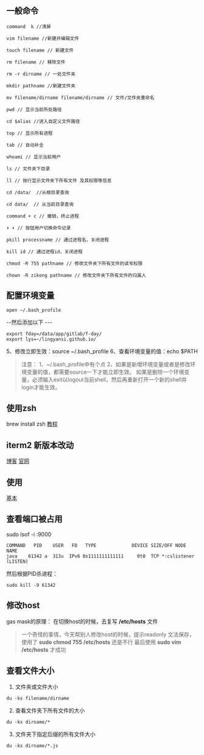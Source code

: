 ## 一般命令
```
command  k //清屏

vim filename //新建并编辑文件

touch filename // 新建文件

rm filename // 移除文件

rm -r dirname // 一处文件夹

mkdir pathname //新建文件夹

mv filename/dirname filename/dirname // 文件/文件夹重命名

pwd // 显示当前所处路径

cd $alias //进入自定义文件路径

top // 显示所有进程

tab // 自动补全

whoami // 显示当前用户

ls // 文件夹下目录

ll // 按行显示文件夹下所有文件 及其权限等信息

cd /data/  //从根目录查询

cd data/  // 从当前目录查询

command + c // 撤销，终止进程

⬆️ ⬇ // 按钮用户切换命令记录️

pkill processname // 通过进程名，关闭进程

kill id // 通过进程id，关闭进程

chmod -R 755 pathname // 修改文件夹下所有文件的读写权限

chown -R zikong pathname // 修改文件夹下所有文件的归属人

```

## 配置环境变量
```
open ~/.bash_profile
```
--然后添加以下 ---
```
export fday=/data/app/gitlab/f-day/
export lys=~/lingyansi.github.io/
```
5、修改立即生效：source ~/.bash_profile
6、查看环境变量的值：echo $PATH

>注意：
1、~/.bash_profile中有个点
2、如果是新增环境变量或者是修改环境变量的值，都需要source一下才能立即生效。
如果是删除一个环境变量，必须输入exit以logout当前shell，然后再重新打开一个新的shell并login才能生效。

## 使用zsh  
brew install zsh
[教程](http://zhuanlan.zhihu.com/mactalk/19556676)

## iterm2 新版本改动
[博客](http://wdxtub.com/2016/02/21/iterm-v3-preview/)
[官网](https://iterm2.com/version3.html?src=4)

## 使用
[基本](http://www.boiajs.com/2014/11/02/iterm2-guide)

## 查看端口被占用
sudo lsof -i :9000
```
COMMAND   PID    USER   FD   TYPE             DEVICE SIZE/OFF NODE NAME
java    61342 a  313u  IPv6 0x1111111111111     0t0  TCP *:cslistener (LISTEN)
```

然后根据PID杀进程：
```
sudo kill -9 61342
```

## 修改host
gas mask的原理：
    在切换host的时候，去复写 **/etc/hosts** 文件

>一个奇怪的事情，今天帮别人修改host的时候，提示readonly 文法保存，
使用了 **sudo chmod 755 /etc/hosts** 还是不行
最后使用 **sudo vim /etc/hosts** 才成功

## 查看文件大小
1. 文件夹或文件大小
```
du -ks filename/dirname
```
2. 查看文件夹下所有文件的大小
```
du -ks dirname/*
```
3. 文件夹下指定后缀的所有文件大小
```
du -ks dirname/*.js
```
